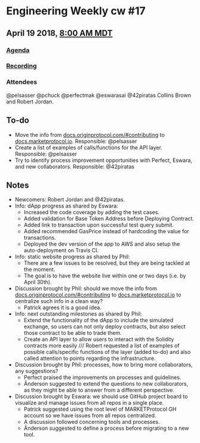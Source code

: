 # Engineering Weekly cw #17
## April 19 2018, [8:00 AM MDT](https://www.worldtimebuddy.com/?qm=1&lid=7&h=7&date=2018-4-26&sln=8-9)
### [Agenda](https://github.com/MARKETProtocol/community/issues/2)
### [Recording](https://www.youtube.com/watch?v=QuW6ez_uoP8)
### Attendees
@pelsasser @pchuck @perfectmak @eswarasai @42piratas Collins Brown and Robert Jordan.
## To-do
- Move the info from [docs.originprotocol.com/#contributing](http://docs.originprotocol.com/#contributing) to [docs.marketprotocol.io](https://docs.marketprotocol.io/). Responsible: @pelsasser
- Create a list of examples of calls/functions for the API layer. Responsible: @pelsasser
- Try to identify process improvement opportunities with Perfect, Eswara, and new collaborators. Responsible: @42piratas

## Notes
- Newcomers: Robert Jordan and @42piratas.
- Info: dApp progress as shared by Eswara:
  - Increased the code coverage by adding the test cases.
  - Added validation for Base Token Address before Deploying Contract.
  - Added link to transaction upon successful test query submit.
  - Added recommended GasPrice instead of hardcoding the value for transactions.
  - Deployed the dev version of the app to AWS and also setup the auto-deployment on Travis CI.
- Info: static website progress as shared by Phil:
  - There are a few issues to be resolved, but they are being tackled at the moment.
  - The goal is to have the website live within one or two days (i.e. by April 30th).
- Discussion brought by Phil: should we move the info from [docs.originprotocol.com/#contributing](http://docs.originprotocol.com/#contributing) to [docs.marketprotocol.io](https://docs.marketprotocol.io/) to centralize such info in a clean way?
  - Patrick agrees it is a good idea.
- Info: next outstanding milestones as shared by Phil:
  - Extend the functionality of the dApp to include the simulated exchange, so users can not only deploy contracts, but also select those contract to be able to trade them.
  - Create an API layer to allow users to interact with the Solidity contracts more easily /// Robert requested a list of examples of possible calls/specific functions of the layer (added to-do) and also called attention to points regarding the infrastructure.
- Discussion brought by Phil: processes, how to bring more collaborators, any suggestions?
  - Perfect praised the improvements on processes and guidelines.
  - Ânderson suggested to extend the questions to new collaborators, as they might be able to answer from a different perspective.
- Discussion brought by Eswara: we should use GitHub project board to visualize and manage issues from all repos in a single place.
  - Patrick suggested using the root level of MARKETProtocol GH account so we have issues from all repos centralized.
  - A discussion followed concerning tools and processes.
  - Ânderson suggested to define a process before migrating to a new tool.
